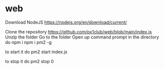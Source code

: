 # web
Download NodeJS
https://nodejs.org/en/download/current/

Clone the repository https://github.com/px1club/web/blob/main/index.js
Unzip the folder
Go to the folder
Open up command prompt in the directory
do
npm i
npm i pm2 -g

to start it do pm2 start index.js


to stop it do pm2 stop 0
